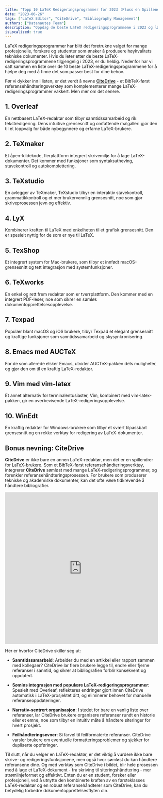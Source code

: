 ```yaml
---
title: "Topp 10 LaTeX Redigeringsprogrammer for 2023 (Pluss en Spillendrende Referansehåndterer)"
date: "2023-06-26"
tags: ["LaTeX Editor", "CiteDrive", "Bibliography Management"]
authors: ["Datanautes Team"]
description: "Oppdag de beste LaTeX redigeringsprogrammene i 2023 og lær hvordan integrasjonen av referansehåndteringsverktøy som CiteDrive kan forbedre dokumentopprettelsesprosessen din."
isLocalized: true
---
```


LaTeX redigeringsprogrammer har blitt det foretrukne valget for mange profesjonelle, forskere og studenter som ønsker å produsere høykvalitets tekniske dokumenter. Hvis du leter etter de beste LaTeX-redigeringsprogrammene tilgjengelig i 2023, er du heldig. Nedenfor har vi satt sammen en liste over de 10 beste LaTeX-redigeringsprogrammene for å hjelpe deg med å finne det som passer best for dine behov.

Før vi dykker inn i listen, er det verdt å nevne **[CiteDrive](https://www.citedrive.com/)** - et BibTeX-først referansehåndteringsverktøy som komplementerer mange LaTeX-redigeringsprogrammer vakkert. Men mer om det senere.

## 1. Overleaf

En nettbasert LaTeX-redaktør som tilbyr sanntidssamarbeid og rik tekstredigering. Dens intuitive grensesnitt og omfattende malgalleri gjør den til et toppvalg for både nybegynnere og erfarne LaTeX-brukere.

## 2. TeXmaker

Et åpen-kildekode, flerplattform integrert skrivemiljø for å lage LaTeX-dokumenter. Det kommer med funksjoner som syntaksutheving, stavekontroll og autokomplettering.

## 3. TeXstudio

En avlegger av TeXmaker, TeXstudio tilbyr en interaktiv stavekontroll, grammatikkontroll og et mer brukervennlig grensesnitt, noe som gjør skriveprosessen jevn og effektiv.

## 4. LyX

Kombinerer kraften til LaTeX med enkelheten til et grafisk grensesnitt. Den er spesielt nyttig for de som er nye til LaTeX.

## 5. TexShop

Et integrert system for Mac-brukere, som tilbyr et innfødt macOS-grensesnitt og tett integrasjon med systemfunksjoner.

## 6. TeXworks

En enkel og rett frem redaktør som er tverrplattform. Den kommer med en integrert PDF-leser, noe som sikrer en sømløs dokumentopprettelsesopplevelse.

## 7. Texpad

Populær blant macOS og iOS brukere, tilbyr Texpad et elegant grensesnitt og kraftige funksjoner som sanntidssamarbeid og skysynkronisering.

## 8. Emacs med AUCTeX

For de som allerede elsker Emacs, utvider AUCTeX-pakken dets muligheter, og gjør den om til en kraftig LaTeX-redaktør.

## 9. Vim med vim-latex

Et annet alternativ for terminalentusiaster, Vim, kombinert med vim-latex-pakken, gir en overbevisende LaTeX-redigeringsopplevelse.

## 10. WinEdt

En kraftig redaktør for Windows-brukere som tilbyr et svært tilpassbart grensesnitt og en rekke verktøy for redigering av LaTeX-dokumenter.

## Bonus nevning: CiteDrive

**CiteDrive** er ikke bare en annen LaTeX-redaktør, men det er en spillendrer for LaTeX-brukere. Som et BibTeX-først referansehåndteringsverktøy, integrerer **CiteDrive** sømløst med mange LaTeX-redigeringsprogrammer, og forenkler referansehåndteringsprosessen. For brukere som produserer tekniske og akademiske dokumenter, kan det ofte være tidkrevende å håndtere bibliografier.

<iframe width="100%" height="500" src="https://www.youtube.com/embed/bHD94qM0vyg?si=UPPfnUF9kpY3PnYN" title="YouTube video player" frameborder="0" allow="accelerometer; autoplay; clipboard-write; encrypted-media; gyroscope; picture-in-picture; web-share" allowfullscreen></iframe>

Her er hvorfor CiteDrive skiller seg ut:

- **Sanntidssamarbeid**: Arbeider du med en artikkel eller rapport sammen med kollegaer? CiteDrive lar flere brukere legge til, endre eller fjerne referanser i sanntid, og sikrer at bibliografien forblir konsekvent og oppdatert.

- **Sømløs integrasjon med populære LaTeX-redigeringsprogrammer**: Spesielt med Overleaf, reflekteres endringer gjort innen CiteDrive automatisk i LaTeX-prosjektet ditt, og eliminerer behovet for manuelle referanseoppdateringer.

- **Narrativ-sentrert organisasjon**: I stedet for bare en vanlig liste over referanser, lar CiteDrive brukere organisere referanser rundt en historie eller et emne, noe som tilbyr en intuitiv måte å håndtere siteringer for hvert prosjekt.

- **Feilhåndteringsevner**: Si farvel til feilformaterte referanser. CiteDrive varsler brukere om eventuelle formatteringsproblemer og sjekker for dupliserte oppføringer.

Til slutt, når du velger en LaTeX-redaktør, er det viktig å vurdere ikke bare skrive- og redigeringsfunksjonene, men også hvor sømløst du kan håndtere referansene dine. Og med verktøy som CiteDrive i bildet, blir hele prosessen med å lage et LaTeX-dokument - fra skriving til siteringshåndtering - mer strømlinjeformet og effektivt. Enten du er en student, forsker eller profesjonell, ved å utnytte den kombinerte kraften av en førsteklasses LaTeX-redaktør og en robust referansehåndterer som CiteDrive, kan du betydelig forbedre dokumentopprettelsesflyten din.
